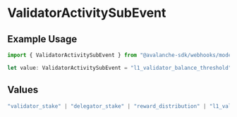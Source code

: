 # ValidatorActivitySubEvent

## Example Usage

```typescript
import { ValidatorActivitySubEvent } from "@avalanche-sdk/webhooks/models/components";

let value: ValidatorActivitySubEvent = "l1_validator_balance_threshold";
```

## Values

```typescript
"validator_stake" | "delegator_stake" | "reward_distribution" | "l1_validator_balance_increased" | "l1_validator_disabled" | "l1_validator_removed" | "l1_validator_balance_threshold"
```